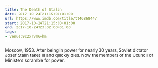 ```yaml
---
title: The Death of Stalin
date: 2017-10-24T21:15:00+01:00
url: https://www.imdb.com/title/tt4686844/
start: 2017-10-24T21:15:00+01:00
end: 2017-10-24T23:02:00+01:00
tags:
- venue:9c2xrvm6+hm
---
```

Moscow, 1953. After being in power for nearly 30 years, Soviet dictator Josef Stalin takes ill and quickly dies. Now the members of the Council of Ministers scramble for power.
